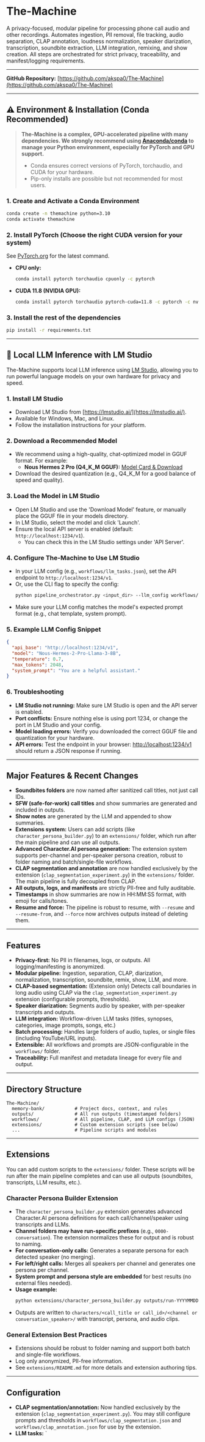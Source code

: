 # The-Machine

A privacy-focused, modular pipeline for processing phone call audio and other recordings. Automates ingestion, PII removal, file tracking, audio separation, CLAP annotation, loudness normalization, speaker diarization, transcription, soundbite extraction, LLM integration, remixing, and show creation. All steps are orchestrated for strict privacy, traceability, and manifest/logging requirements.

---

**GitHub Repository:** [https://github.com/akspa0/The-Machine](https://github.com/akspa0/The-Machine)

---

## ⚠️ Environment & Installation (Conda Recommended)

> **The-Machine is a complex, GPU-accelerated pipeline with many dependencies. We strongly recommend using [Anaconda/conda](https://docs.conda.io/en/latest/) to manage your Python environment, especially for PyTorch and GPU support.**
>
> - Conda ensures correct versions of PyTorch, torchaudio, and CUDA for your hardware.
> - Pip-only installs are possible but not recommended for most users.

### 1. Create and Activate a Conda Environment
```sh
conda create -n themachine python=3.10
conda activate themachine
```

### 2. Install PyTorch (Choose the right CUDA version for your system)
See [PyTorch.org](https://pytorch.org/get-started/locally/) for the latest command.
- **CPU only:**
  ```sh
  conda install pytorch torchaudio cpuonly -c pytorch
  ```
- **CUDA 11.8 (NVIDIA GPU):**
  ```sh
  conda install pytorch torchaudio pytorch-cuda=11.8 -c pytorch -c nvidia
  ```

### 3. Install the rest of the dependencies
```sh
pip install -r requirements.txt
```

---

## 🧠 Local LLM Inference with LM Studio

The-Machine supports local LLM inference using [LM Studio](https://lmstudio.ai/), allowing you to run powerful language models on your own hardware for privacy and speed.

### 1. Install LM Studio
- Download LM Studio from [https://lmstudio.ai/](https://lmstudio.ai/).
- Available for Windows, Mac, and Linux.
- Follow the installation instructions for your platform.

### 2. Download a Recommended Model
- We recommend using a high-quality, chat-optimized model in GGUF format. For example:
  - **Nous Hermes 2 Pro (Q4_K_M GGUF):** [Model Card & Download](https://huggingface.co/TheBloke/Nous-Hermes-2-Pro-Llama-3-8B-GGUF)
- Download the desired quantization (e.g., Q4_K_M for a good balance of speed and quality).

### 3. Load the Model in LM Studio
- Open LM Studio and use the 'Download Model' feature, or manually place the GGUF file in your models directory.
- In LM Studio, select the model and click 'Launch'.
- Ensure the local API server is enabled (default: `http://localhost:1234/v1`).
  - You can check this in the LM Studio settings under 'API Server'.

### 4. Configure The-Machine to Use LM Studio
- In your LLM config (e.g., `workflows/llm_tasks.json`), set the API endpoint to `http://localhost:1234/v1`.
- Or, use the CLI flag to specify the config:
  ```sh
  python pipeline_orchestrator.py <input_dir> --llm_config workflows/llm_tasks.json
  ```
- Make sure your LLM config matches the model's expected prompt format (e.g., chat template, system prompt).

### 5. Example LLM Config Snippet
```json
{
  "api_base": "http://localhost:1234/v1",
  "model": "Nous-Hermes-2-Pro-Llama-3-8B",
  "temperature": 0.7,
  "max_tokens": 2048,
  "system_prompt": "You are a helpful assistant."
}
```

### 6. Troubleshooting
- **LM Studio not running:** Make sure LM Studio is open and the API server is enabled.
- **Port conflicts:** Ensure nothing else is using port 1234, or change the port in LM Studio and your config.
- **Model loading errors:** Verify you downloaded the correct GGUF file and quantization for your hardware.
- **API errors:** Test the endpoint in your browser: [http://localhost:1234/v1](http://localhost:1234/v1) should return a JSON response if running.

---

## Major Features & Recent Changes
- **Soundbites folders** are now named after sanitized call titles, not just call IDs.
- **SFW (safe-for-work) call titles** and show summaries are generated and included in outputs.
- **Show notes** are generated by the LLM and appended to show summaries.
- **Extensions system:** Users can add scripts (like `character_persona_builder.py`) to an `extensions/` folder, which run after the main pipeline and can use all outputs.
- **Advanced Character.AI persona generation:** The extension system supports per-channel and per-speaker persona creation, robust to folder naming and batch/single-file workflows.
- **CLAP segmentation and annotation** are now handled exclusively by the extension (`clap_segmentation_experiment.py`) in the `extensions/` folder. The main pipeline is fully decoupled from CLAP.
- **All outputs, logs, and manifests** are strictly PII-free and fully auditable.
- **Timestamps** in show summaries are now in HH:MM:SS format, with emoji for calls/tones.
- **Resume and force:** The pipeline is robust to resume, with `--resume` and `--resume-from`, and `--force` now archives outputs instead of deleting them.

---

## Features
- **Privacy-first:** No PII in filenames, logs, or outputs. All logging/manifesting is anonymized.
- **Modular pipeline:** Ingestion, separation, CLAP, diarization, normalization, transcription, soundbite, remix, show, LLM, and more.
- **CLAP-based segmentation:** (Extension only) Detects call boundaries in long audio using CLAP via the `clap_segmentation_experiment.py` extension (configurable prompts, thresholds).
- **Speaker diarization:** Segments audio by speaker, with per-speaker transcripts and outputs.
- **LLM integration:** Workflow-driven LLM tasks (titles, synopses, categories, image prompts, songs, etc.)
- **Batch processing:** Handles large folders of audio, tuples, or single files (including YouTube/URL inputs).
- **Extensible:** All workflows and prompts are JSON-configurable in the `workflows/` folder.
- **Traceability:** Full manifest and metadata lineage for every file and output.

---

## Directory Structure
```
The-Machine/
  memory-bank/           # Project docs, context, and rules
  outputs/               # All run outputs (timestamped folders)
  workflows/             # All pipeline, CLAP, and LLM configs (JSON)
  extensions/            # Custom extension scripts (see below)
  ...                    # Pipeline scripts and modules
```

---

## Extensions

You can add custom scripts to the `extensions/` folder. These scripts will be run after the main pipeline completes and can use all outputs (soundbites, transcripts, LLM results, etc.).

### Character Persona Builder Extension

- The `character_persona_builder.py` extension generates advanced Character.AI persona definitions for each call/channel/speaker using transcripts and LLMs.
- **Channel folders may have run-specific prefixes** (e.g., `0000-conversation`). The extension normalizes these for output and is robust to naming.
- **For conversation-only calls:** Generates a separate persona for each detected speaker (no merging).
- **For left/right calls:** Merges all speakers per channel and generates one persona per channel.
- **System prompt and persona style are embedded** for best results (no external files needed).
- **Usage example:**
  ```sh
  python extensions/character_persona_builder.py outputs/run-YYYYMMDD-HHMMSS --llm-config workflows/llm_tasks.json
  ```
- Outputs are written to `characters/<call_title or call_id>/<channel or conversation_speaker>/` with transcript, persona, and audio clips.

### General Extension Best Practices
- Extensions should be robust to folder naming and support both batch and single-file workflows.
- Log only anonymized, PII-free information.
- See `extensions/README.md` for more details and extension authoring tips.

---

## Configuration
- **CLAP segmentation/annotation:** Now handled exclusively by the extension (`clap_segmentation_experiment.py`). You may still configure prompts and thresholds in `workflows/clap_segmentation.json` and `workflows/clap_annotation.json` for use by the extension.
- **LLM tasks:** `